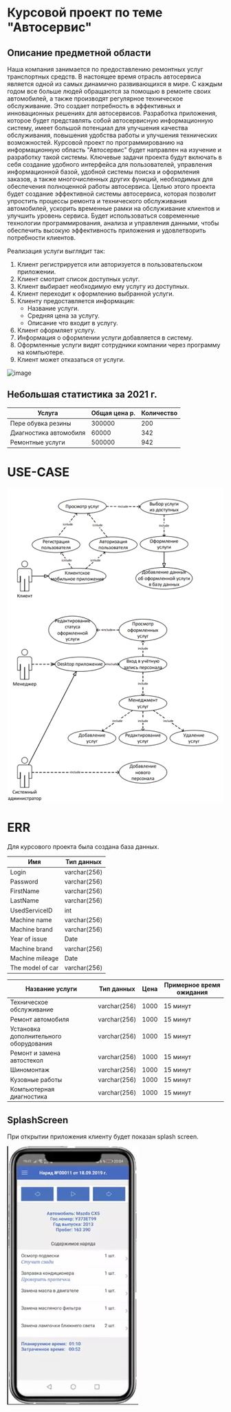 # Курсовой проект по теме "Автосервис"
## Описание предметной области
Наша компания занимается по предоставлению ремонтных  услуг транспортных средств.
В настоящее время отрасль автосервиса является одной из самых динамично развивающихся в мире. С каждым годом все больше людей обращаются за помощью в ремонте своих автомобилей, а также производят регулярное техническое обслуживание. Это создает потребность в эффективных и инновационных решениях для автосервисов.
Разработка приложения, которое будет представлять собой автосервисную информационную систему, имеет большой потенциал для улучшения качества обслуживания, повышения удобства работы и улучшения технических возможностей. 
Курсовой проект по программированию на информационную область "Автосервис" будет направлен на изучение и разработку такой системы. Ключевые задачи проекта будут включать в себя создание удобного интерфейса для пользователей, управления информационной базой, удобной системы поиска и оформления заказов, а также многочисленных других функций, необходимых для обеспечения полноценной работы автосервиса.
Целью этого проекта будет создание эффективной системы автосервиса, которая позволит упростить процессы ремонта и технического обслуживания автомобилей, ускорить временные рамки на обслуживание клиентов и улучшить уровень сервиса. Будет использоваться современные технологии программирования, анализа и управления данными, чтобы обеспечить высокую эффективность приложения и удовлетворить потребности клиентов.

Реализация услуги выглядит так: 

 1. Клиент  регистрируется или авторизуется в пользовательском приложении. 
 2. Клиент смотрит список доступных услуг.
 3. Клиент выбирает необходимую ему услугу из доступных.
 4. Клиент переходит к оформлению выбранной услуги.
 5. Клиенту предоставляется информация: 
	* Название услуги.
	* Средняя цена за услугу.
	* Описание что входит в услугу.
6. Клиент оформляет услугу.
7. Информация о оформлении услуги добавляется в систему.
8. Оформленные услуги видят сотрудники компании через программу на компьютере.
9. Клиент может отказаться от услуги.


![image](https://github.com/9002015pro/CarMechanic/assets/78635578/19f83426-773c-4802-83b2-1cbb76db6c37)




## Небольшая статистика за 2021 г.
| Услуга | Общая цена р. | Количество|
|--|--|--|
| Пере обувка резины | 300000 | 200 |
| Диагностика автомобиля | 60000 | 342 |
| Ремонтные услуги | 500000 | 942 |
# USE-CASE
![](case.png)
 

# ERR
Для курсового проекта была создана база данных.

| Имя  | Тип данных |
| ------------- | ------------- |
| Login  | varchar(256)  |
| Password  | varchar(256)  |
| FirstName  | varchar(256)  |
| LastName  | varchar(256)  |
| UsedServiceID  | int  |
| Machine name   | varchar(256)  |
| Machine brand  | varchar(256)  |
| Year of issue  | Date  |
| Machine brand  | varchar(256)  |
| Machine mileage  | Date  |
| The model of car | varchar(256)  |

| Название услуги   | Тип данных | Цена | Примерное время ожидания |
| ------------- | ------------- |  -------------  |  ------------- |
| Техническое обслуживание  | varchar(256)  | 1000 | 15 минут |
| Ремонт автомобиля  | varchar(256)  | 1000 | 15 минут |
| Установка дополнительного оборудования  | varchar(256)  | 1000 | 15 минут |
|  Ремонт и замена автостекол  | varchar(256)  | 1000 | 15 минут |
|   Шиномонтаж  | varchar(256)  | 1000 | 15 минут |
|  Кузовные работы  | varchar(256)  | 1000 | 15 минут |
|  Компьютерная диагностика  | varchar(256)  | 1000 | 15 минут |


## SplashScreen
При открытии приложения клиенту будет показан splash screen.
	
![](./Screenshot_1.jpg)
	
	
	
